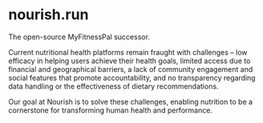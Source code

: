 # nourish.run
The open-source MyFitnessPal successor.

Current nutritional health platforms remain fraught with challenges – low efficacy in helping users achieve their health goals, limited access due to financial and geographical barriers, a lack of community engagement and social features that promote accountability, and no transparency regarding data handling or the effectiveness of dietary recommendations.

Our goal at Nourish is to solve these challenges, enabling nutrition to be a cornerstone for transforming human health and performance.
